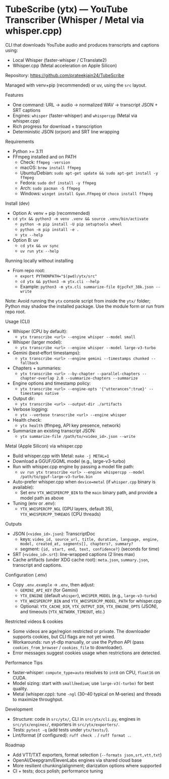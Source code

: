 # TubeScribe (ytx) — YouTube Transcriber (Whisper / Metal via whisper.cpp)

CLI that downloads YouTube audio and produces transcripts and captions using:

- Local Whisper (faster-whisper / CTranslate2)
- Whisper.cpp (Metal acceleration on Apple Silicon)

Repository: https://github.com/prateekjain24/TubeScribe

Managed with venv+pip (recommended) or uv, using the `src` layout.

Features

- One command: URL → audio → normalized WAV → transcript JSON + SRT captions
- Engines: `whisper` (faster-whisper) and `whispercpp` (Metal via whisper.cpp)
- Rich progress for download + transcription
- Deterministic JSON (orjson) and SRT line wrapping

Requirements

- Python >= 3.11
- FFmpeg installed and on PATH
  - Check: `ffmpeg -version`
  - macOS: `brew install ffmpeg`
  - Ubuntu/Debian: `sudo apt-get update && sudo apt-get install -y ffmpeg`
  - Fedora: `sudo dnf install -y ffmpeg`
  - Arch: `sudo pacman -S ffmpeg`
  - Windows: `winget install Gyan.FFmpeg` or `choco install ffmpeg`

Install (dev)

- Option A: venv + pip (recommended)
- `cd ytx && python3 -m venv .venv && source .venv/bin/activate`
  - `python -m pip install -U pip setuptools wheel`
  - `python -m pip install -e .`
  - `ytx --help`
- Option B: uv
  - `cd ytx && uv sync`
  - `uv run ytx --help`

Running locally without installing

- From repo root:
  - `export PYTHONPATH="$(pwd)/ytx/src"`
  - `cd ytx && python3 -m ytx.cli --help`
  - Example: `python3 -m ytx.cli summarize-file 0jpcFxY_38k.json --write`

Note: Avoid running the `ytx` console script from inside the `ytx/` folder; Python may shadow the installed package. Use the module form or run from repo root.

Usage (CLI)

- Whisper (CPU by default):
  - `ytx transcribe <url> --engine whisper --model small`
- Whisper (larger model):
  - `ytx transcribe <url> --engine whisper --model large-v3-turbo`
- Gemini (best‑effort timestamps):
  - `ytx transcribe <url> --engine gemini --timestamps chunked --fallback`
- Chapters + summaries:
  - `ytx transcribe <url> --by-chapter --parallel-chapters --chapter-overlap 2.0 --summarize-chapters --summarize`
- Engine options and timestamp policy:
  - `ytx transcribe <url> --engine-opts '{"utterances":true}' --timestamps native`
- Output dir:
  - `ytx transcribe <url> --output-dir ./artifacts`
- Verbose logging:
  - `ytx --verbose transcribe <url> --engine whisper`
- Health check:
  - `ytx health` (ffmpeg, API key presence, network)
- Summarize an existing transcript JSON:
  - `ytx summarize-file /path/to/<video_id>.json --write`

Metal (Apple Silicon) via whisper.cpp

- Build whisper.cpp with Metal: `make -j METAL=1`
- Download a GGUF/GGML model (e.g., large-v3-turbo)
- Run with whisper.cpp engine by passing a model file path:
  - `uv run ytx transcribe <url> --engine whispercpp --model /path/to/gguf-large-v3-turbo.bin`
- Auto-prefer whisper.cpp when `device=metal` (if `whisper.cpp` binary is available):
  - Set env `YTX_WHISPERCPP_BIN` to the `main` binary path, and provide a model path as above
- Tuning (env or .env):
  - `YTX_WHISPERCPP_NGL` (GPU layers, default 35), `YTX_WHISPERCPP_THREADS` (CPU threads)

Outputs

- JSON (`<video_id>.json`): TranscriptDoc
  - keys: `video_id, source_url, title, duration, language, engine, model, created_at, segments[], chapters?, summary?`
  - segment: `{id, start, end, text, confidence?}` (seconds for time)
- SRT (`<video_id>.srt`): line-wrapped captions (2 lines max)
- Cache artifacts (under XDG cache root): `meta.json`, `summary.json`, transcript and captions.

Configuration (.env)

- Copy `.env.example` → `.env`, then adjust:
  - `GEMINI_API_KEY` (for Gemini)
  - `YTX_ENGINE` (default `whisper`), `WHISPER_MODEL` (e.g., `large-v3-turbo`)
  - `YTX_WHISPERCPP_BIN` and `YTX_WHISPERCPP_MODEL_PATH` for whisper.cpp
  - Optional: `YTX_CACHE_DIR`, `YTX_OUTPUT_DIR`, `YTX_ENGINE_OPTS` (JSON), and timeouts (`YTX_NETWORK_TIMEOUT`, etc.)

Restricted videos & cookies

- Some videos are age/region restricted or private. The downloader supports cookies, but CLI flags are not yet wired.
- Workarounds: run yt-dlp manually, or use the Python API (pass `cookies_from_browser` / `cookies_file` to downloader).
- Error messages suggest cookies usage when restrictions are detected.

Performance Tips

- faster‑whisper: `compute_type=auto` resolves to `int8` on CPU, `float16` on CUDA.
- Model sizing: start with `small`/`medium`; use `large-v3(-turbo)` for best quality.
- Metal (whisper.cpp): tune `-ngl` (30–40 typical on M‑series) and threads to maximize throughput.

Development

- Structure: code in `src/ytx/`, CLI in `src/ytx/cli.py`, engines in `src/ytx/engines/`, exporters in `src/ytx/exporters/`.
- Tests: `pytest -q` (add tests under `ytx/tests/`).
- Lint/format (if configured): `ruff check .` / `ruff format .`.

Roadmap

- Add VTT/TXT exporters, format selection (`--formats json,srt,vtt,txt`)
- OpenAI/Deepgram/ElevenLabs engines via shared cloud base
- More resilient chunking/alignment; diarization options where supported
- CI + tests; docs polish; performance tuning
